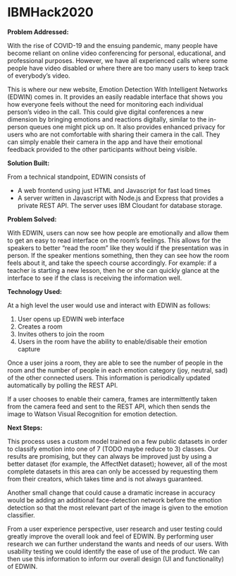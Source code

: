 # IBMHack2020

**Problem Addressed:**

With the rise of COVID-19 and the ensuing pandemic, many people have become reliant on online video conferencing for personal, educational, and professional purposes. However, we have all experienced calls where some people have video disabled or where there are too many users to keep track of everybody’s video. 

This is where our new website, Emotion Detection With Intelligent Networks (EDWIN) comes in. It provides an easily readable interface that shows you how everyone feels without the need for monitoring each individual person’s video in the call. This could give digital conferences a new dimension by bringing emotions and reactions digitally, similar to the in-person queues one might pick up on. It also provides enhanced privacy for users who are not comfortable with sharing their camera in the call. They can simply enable their camera in the app and have their emotional feedback provided to the other participants without being visible.

**Solution Built:**

From a technical standpoint, EDWIN consists of 

* A web frontend using just HTML and Javascript for fast load times
* A server written in Javascript with Node.js and Express that provides a private REST API. The server uses IBM Cloudant for database storage. 

**Problem Solved:**

With EDWIN, users can now see how people are emotionally and allow them to get an easy to read interface on the room’s feelings. This allows for the speakers to better “read the room” like they would if the presentation was in person. If the speaker mentions something, then they can see how the room feels about it, and take the speech course accordingly. For example: if a teacher is starting a new lesson, then he or she can quickly glance at the interface to see if the class is receiving the information well.

**Technology Used:**

At a high level the user would use and interact with EDWIN as follows:

1. User opens up EDWIN web interface
2. Creates a room
3. Invites others to join the room
4. Users in the room have the ability to enable/disable their emotion capture

Once a user joins a room, they are able to see the number of people in the room and the number of people in each emotion category (joy, neutral, sad) of the other connected users. This information is periodically updated automatically by polling the REST API. 

If a user chooses to enable their camera, frames are intermittently taken from the camera feed and sent to the REST API, which then sends the image to Watson Visual Recognition for emotion detection. 


**Next Steps:**

This process uses a custom model trained on a few public datasets in order to classify emotion into one of 7 (TODO maybe reduce to 3) classes. Our results are promising, but they can always be improved just by using a better dataset (for example, the AffectNet dataset); however, all of the most complete datasets in this area can only be accessed by requesting them from their creators, which takes time and is not always guaranteed.

Another small change that could cause a dramatic increase in accuracy would be adding an additional face-detection network before the emotion detection so that the most relevant part of the image is given to the emotion classifier. 

From a user experience perspective, user research and user testing could greatly improve the overall look and feel of EDWIN.  By performing user research we can further understand the wants and needs of our users.  With usability testing we could identify the ease of use of the product.  We can then use this information to inform our overall design (UI and functionality) of EDWIN.  
